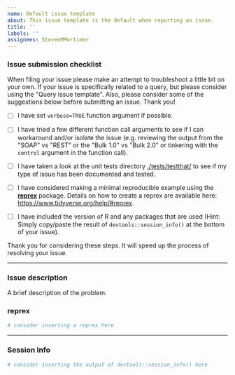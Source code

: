```yaml
---
name: Default issue template
about: This issue template is the default when reporting an issue.
title: ''
labels: ''
assignees: StevenMMortimer
---
```


### Issue submission checklist

When filing your issue please make an attempt to troubleshoot a little bit on your own. If your issue is specifically related to a query, but please consider using the "Query issue template". Also, please consider some of the suggestions below before submitting an issue. Thank you!

  - [ ] I have set `verbose=TRUE` function argument if possible. 
  
  - [ ] I have tried a few different function call arguments to see if I can workaround and/or isolate the issue (e.g. reviewing the output from the "SOAP" vs "REST" or the "Bulk 1.0" vs "Bulk 2.0" or tinkering with the `control` argument in the function call).
  
  
  - [ ] I have taken a look at the unit tests directory [./tests/testthat/](./tests/testthat/) to see if my type of issue has been documented and tested.
  
  - [ ] I have considered making a minimal reproducible example using the [**reprex**](http://reprex.tidyverse.org/) package. Details on how to create a reprex are available here: https://www.tidyverse.org/help/#reprex.
  
  - [ ] I have included the version of R and any packages that are used (Hint: Simply copy/paste the result of `devtools::session_info()` at the bottom of your issue).
  
  Thank you for considering these steps. It will speed up the process of resolving your issue.  
  
----

### Issue description

A brief description of the problem.

### reprex

```r
# consider inserting a reprex here
```

---

### Session Info

```r
# consider inserting the output of devtools::session_info() here 
```
